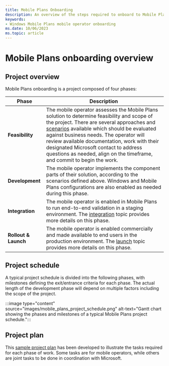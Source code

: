 ```yaml
---
title: Mobile Plans Onboarding
description: An overview of the steps required to onboard to Mobile Plans
keywords:
- Windows Mobile Plans mobile operator onboarding
ms.date: 10/06/2023
ms.topic: article
---
```


# Mobile Plans onboarding overview

## Project overview

Mobile Plans onboarding is a project composed of four phases:

| Phase | Description |
| --- | --- |
| **Feasibility** | The mobile operator assesses the Mobile Plans solution to determine feasibility and scope of the project. There are several approaches and [scenarios](mobile-plans-scenarios.md) available which should be evaluated against business needs. The operator will review available documentation, work with their designated Microsoft contact to address questions as needed, align on the timeframe, and commit to begin the work. |
| **Development** | The mobile operator implements the component parts of their solution, according to the scenarios defined above. Windows and Mobile Plans configurations are also enabled as needed during this phase. |
| **Integration** | The mobile operator is enabled in Mobile Plans to run end-to-end validation in a staging environment. The [integration](mobile-plans-integration.md) topic provides more details on this phase. |
| **Rollout & Launch** | The mobile operator is enabled commercially and made available to end users in the production environment. The [launch](mobile-plans-launch.md) topic provides more details on this phase. |

## Project schedule

A typical project schedule is divided into the following phases, with milestones defining the exit/entrance criteria for each phase. The actual length of the development phase will depend on multiple factors including the scope of the project.

:::image type="content" source="images/mobile_plans_project_schedule.png" alt-text="Gantt chart showing the phases and milestones of a typical Mobile Plans project schedule.":::

## Project plan

This [sample project plan](mobile-plans-appendix.md#high-level-integration-schedule) has been developed to illustrate the tasks required for each phase of work. Some tasks are for mobile operators, while others are joint tasks to be done in coordination with Microsoft.
